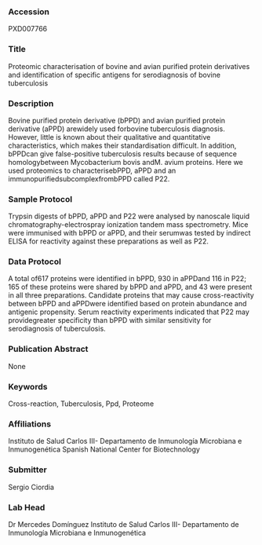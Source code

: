 ### Accession
PXD007766

### Title
Proteomic characterisation of bovine and avian purified protein derivatives and identification of specific antigens for serodiagnosis of bovine tuberculosis

### Description
Bovine purified protein derivative (bPPD) and avian purified protein derivative (aPPD) arewidely used forbovine tuberculosis diagnosis. However, little is known about their qualitative and quantitative characteristics, which makes their standardisation difficult. In addition, bPPDcan give false-positive tuberculosis results because of sequence homologybetween Mycobacterium bovis andM. avium proteins. Here we used proteomics to characterisebPPD, aPPD and an immunopurifiedsubcomplexfrombPPD called P22.

### Sample Protocol
Trypsin digests of bPPD, aPPD and P22 were analysed by nanoscale liquid chromatography-electrospray ionization tandem mass spectrometry. Mice were immunised with bPPD or aPPD, and their serumwas tested by indirect ELISA for reactivity against these preparations as well as P22.

### Data Protocol
A total of617 proteins were identified in bPPD, 930 in aPPDand 116 in P22; 165 of these proteins were shared by bPPD and aPPD, and 43 were present in all three preparations. Candidate proteins that may cause cross-reactivity between bPPD and aPPDwere identified based on protein abundance and antigenic propensity. Serum reactivity experiments indicated that P22 may providegreater specificity than bPPD with similar sensitivity for serodiagnosis of tuberculosis.

### Publication Abstract
None

### Keywords
Cross-reaction, Tuberculosis, Ppd, Proteome

### Affiliations
Instituto de Salud Carlos III- Departamento de Inmunología Microbiana e Inmunogenética
Spanish National Center for Biotechnology

### Submitter
Sergio Ciordia

### Lab Head
Dr Mercedes Domínguez
Instituto de Salud Carlos III- Departamento de Inmunología Microbiana e Inmunogenética


